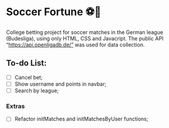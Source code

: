 # Soccer Fortune ⚽💸

College betting project for soccer matches in the German league (Budesliga), using only HTML, CSS and Javacript. 
The public API “https://api.openligadb.de/” was used for data collection.

## To-do List: 

- [ ] Cancel bet;
- [ ] Show username and points in navbar;
- [ ] Search by league;

### Extras

- [ ] Refactor initMatches and initMatchesByUser functions;
